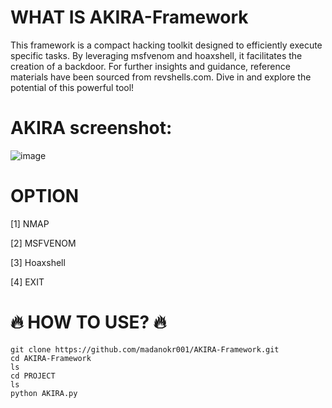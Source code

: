 # WHAT IS AKIRA-Framework
This framework is a compact hacking toolkit designed to efficiently execute specific tasks. By leveraging msfvenom and hoaxshell, it facilitates the creation of a backdoor. For further insights and guidance, reference materials have been sourced from revshells.com. Dive in and explore the potential of this powerful tool!

# AKIRA screenshot:
![image](https://github.com/user-attachments/assets/4e448b7c-95fa-4a12-9c47-cd24653d8932)

# OPTION

[1] NMAP 

[2] MSFVENOM

[3] Hoaxshell

[4] EXIT

# 🔥 HOW TO USE? 🔥
```
git clone https://github.com/madanokr001/AKIRA-Framework.git
cd AKIRA-Framework
ls
cd PROJECT
ls
python AKIRA.py
```

